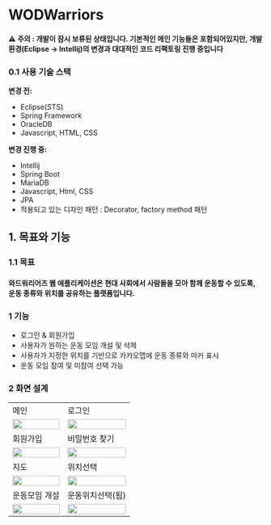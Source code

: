 # WODWarriors
#### ⚠️ **주의 : 개발이 잠시 보류된 상태입니다. 기본적인 메인 기능들은 포함되어있지만, 개발 환경(Eclipse -> Intellij)의 변경과 대대적인 코드 리팩토링 진행 중입니다**

### 0.1 사용 기술 스택
**변경 전:**
- Eclipse(STS)
- Spring Framework
- OracleDB
- Javascript, HTML, CSS

**변경 진행 중:**
- Intellij
- Spring Boot
- MariaDB
- Javascript, Html, CSS
- JPA
- 적용되고 있는 디자인 패턴 : Decorator, factory method 패턴

## 1. 목표와 기능

### 1.1 목표
#### 와드워리어즈 웹 애플리케이션은 현대 사회에서 사람들을 모아 함께 운동할 수 있도록, 운동 종류와 위치를 공유하는 플랫폼입니다.

### 1 기능
- 로그인 & 회원가입
- 사용자가 원하는 운동 모임 개설 및 삭제
- 사용자가 지정한 위치를 기반으로 카카오맵에 운동 종류와 마커 표시
- 운동 모임 참여 및 미참여 선택 가능

### 2 화면 설계
<table>
    <tbody>
        <tr>
            <td>메인</td>
            <td>로그인</td>
        </tr>
        <tr>
            <td>
                <img src="https://github.com/user-attachments/assets/438860fa-f15c-429f-a99c-517b89f62dd8" width="100%">
            </td>
            <td>
                <img src="https://github.com/user-attachments/assets/841c6d85-ad0a-4064-81be-002ff72da165" width="100%">
            </td>
        </tr>
	<tr>
            <td>회원가입</td>
            <td>비밀번호 찾기</td>
        </tr>
        <tr>
            <td>
                <img src="https://github.com/user-attachments/assets/4beea5ca-4210-4c84-b664-559b6f2661a5" width="100%">
            </td>
            <td>
                <img src="https://github.com/user-attachments/assets/00ec6ece-70ff-43ec-8c3c-bfb6512041f8" width="100%">
            </td>
        </tr>
	<tr>
            <td>지도</td>
            <td>위치선택</td>
        </tr>
        <tr>
            <td>
                <img src="https://github.com/user-attachments/assets/7b761480-a713-41ec-928b-7098d741c8bc" width="100%">
            </td>
            <td>
                <img src="https://github.com/user-attachments/assets/ed4de5c4-23f2-4db0-b23d-256168feca7a" width="100%">
            </td>
        </tr>
	<tr>
            <td>운동모임 개설</td>
            <td>운동위치선택(됨)</td>
        </tr>
        <tr>
            <td>
                <img src="https://github.com/user-attachments/assets/e35cf360-99e9-40ac-bf05-4ca52a92eccd" width="100%">
            </td>
            <td>
                <img src="https://github.com/user-attachments/assets/20c97595-ea8b-4d32-be7a-fb8537348ee2" width="100%">
            </td>
        </tr>
    </tbody>
</table>



